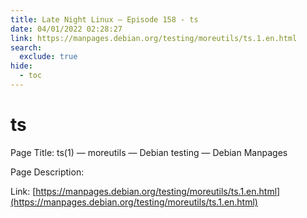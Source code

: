 ```yaml
---
title: Late Night Linux – Episode 158 - ts
date: 04/01/2022 02:28:27
link: https://manpages.debian.org/testing/moreutils/ts.1.en.html
search:
  exclude: true
hide:
  - toc
---
```


# ts

Page Title: ts(1) — moreutils — Debian testing — Debian Manpages

Page Description:  

Link: [https://manpages.debian.org/testing/moreutils/ts.1.en.html](https://manpages.debian.org/testing/moreutils/ts.1.en.html)